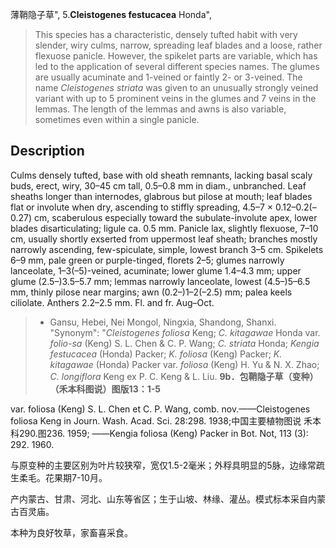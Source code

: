 薄鞘隐子草",
5.**Cleistogenes festucacea** Honda",

> This species has a characteristic, densely tufted habit with very slender, wiry culms, narrow, spreading leaf blades and a loose, rather flexuose panicle. However, the spikelet parts are variable, which has led to the application of several different species names. The glumes are usually acuminate and 1-veined or faintly 2- or 3-veined. The name *Cleistogenes striata* was given to an unusually strongly veined variant with up to 5 prominent veins in the glumes and 7 veins in the lemmas. The length of the lemmas and awns is also variable, sometimes even within a single panicle.

## Description
Culms densely tufted, base with old sheath remnants, lacking basal scaly buds, erect, wiry, 30–45 cm tall, 0.5–0.8 mm in diam., unbranched. Leaf sheaths longer than internodes, glabrous but pilose at mouth; leaf blades flat or involute when dry, ascending to stiffly spreading, 4.5–7 × 0.12–0.2(–0.27) cm, scaberulous especially toward the subulate-involute apex, lower blades disarticulating; ligule ca. 0.5 mm. Panicle lax, slightly flexuose, 7–10 cm, usually shortly exserted from uppermost leaf sheath; branches mostly narrowly ascending, few-spiculate, simple, lowest branch 3–5 cm. Spikelets 6–9 mm, pale green or purple-tinged, florets 2–5; glumes narrowly lanceolate, 1–3(–5)-veined, acuminate; lower glume 1.4–4.3 mm; upper glume (2.5–)3.5–5.7 mm; lemmas narrowly lanceolate, lowest (4.5–)5–6.5 mm, thinly pilose near margins; awn (0.2–)1–2(–2.5) mm; palea keels ciliolate. Anthers 2.2–2.5 mm. Fl. and fr. Aug–Oct.

> * Gansu, Hebei, Nei Mongol, Ningxia, Shandong, Shanxi.
  "Synonym": "*Cleistogenes foliosa* Keng; *C. kitagawae* Honda var. *folio-sa* (Keng) S. L. Chen &amp; C. P. Wang; *C. striata* Honda; *Kengia festucacea* (Honda) Packer; *K. foliosa* (Keng) Packer; *K. kitagawae* (Honda) Packer var. *foliosa* (Keng) H. Yu &amp; N. X. Zhao; *C. longiflora* Keng ex P. C. Keng &amp; L. Liu.
**9b．包鞘隐子草（变种）（禾本科图说）图版13：1-5**

var. foliosa (Keng) S. L. Chen et C. P. Wang, comb. nov.——Cleistogenes foliosa Keng in Journ. Wash. Acad. Sci. 28:298. 1938;中国主要植物图说 禾本科290.图236. 1959; ——Kengia foliosa (Keng) Packer in Bot. Not, 113 (3): 292. 1960.

与原变种的主要区别为叶片较狭窄，宽仅1.5-2毫米；外稃具明显的5脉，边缘常疏生柔毛。花果期7-10月。

产内蒙古、甘肃、河北、山东等省区；生于山坡、林缘、灌丛。模式标本采自内蒙古百灵庙。

本种为良好牧草，家畜喜采食。
